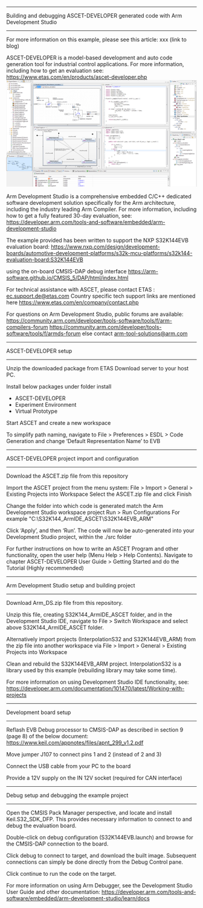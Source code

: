 ____________________________________________________________________________

Building and debugging ASCET-DEVELOPER generated code with Arm Development Studio
____________________________________________________________________________

For more information on this example, please see this article:
xxx (link to blog)

ASCET-DEVELOPER is a model-based development and auto code generation tool for industrial control applications. For more information, including how to get an evaluation see:
https://www.etas.com/en/products/ascet-developer.php
![](images/ascet_ide.png)

Arm Development Studio is a comprehensive embedded C/C++ dedicated software development solution specifically for the Arm architecture, including the industry leading Arm Compiler. For more information, including how to get a fully featured 30-day evaluation, see:
https://developer.arm.com/tools-and-software/embedded/arm-development-studio

The example provided has been written to support the NXP S32K144EVB evaluation board:
https://www.nxp.com/design/development-boards/automotive-development-platforms/s32k-mcu-platforms/s32k144-evaluation-board:S32K144EVB

using the on-board CMSIS-DAP debug interface
https://arm-software.github.io/CMSIS_5/DAP/html/index.html


For technical assistance with ASCET, please contact ETAS : ec.support.de@etas.com
Country specific tech support links are mentioned here https://www.etas.com/en/company/contact.php

For questions on Arm Development Studio, public forums are available:
https://community.arm.com/developer/tools-software/tools/f/arm-compilers-forum
https://community.arm.com/developer/tools-software/tools/f/armds-forum
else contact arm-tool-solutions@arm.com
____________________________________________________________________________

ASCET-DEVELOPER setup
____________________________________________________________________________

Unzip the downloaded package from ETAS Download server to your host PC.

Install below packages under folder install 
* ASCET-DEVELOPER
* Experiment Environment
* Virtual Prototype 

Start ASCET and create a new workspace

To simplify path naming, navigate to 
File > Preferences > ESDL > Code Generation
and change ‘Default Representation Name’ to EVB
____________________________________________________________________________

ASCET-DEVELOPER project import and configuration
____________________________________________________________________________

Download the ASCET.zip file from this repository

Import the ASCET project from the menu system:
File > Import > General > Existing Projects into Workspace
Select the ASCET.zip file and click Finish

Change the folder into which code is generated match the Arm Development Studio workspace project
Run > Run Configurations
For example "C:\S32K144_ArmIDE_ASCET\S32K144EVB_ARM"

Click ‘Apply’, and then ‘Run’.
The code will now be auto-generated into your Development Studio project, within the ./src folder

For further instructions on how to write an ASCET Program and other functionality, open the user help (Menu Help > Help Contents). Navigate to chapter ASCET-DEVELOPER User Guide > Getting Started and do the Tutorial (Highly recommended)
____________________________________________________________________________

Arm Development Studio setup and building project
____________________________________________________________________________

Download Arm_DS.zip file from this repository.

Unzip this file, creating S32K144_ArmIDE_ASCET folder, and in the Development Studio IDE, navigate to
File > Switch Workspace
and select above S32K144_ArmIDE_ASCET folder.

Alternatively import projects (InterpolationS32 and S32K144EVB_ARM) from the zip file into another workspace via
File > Import >  General > Existing Projects into Workspace

Clean and rebuild the S32K144EVB_ARM project.
InterpolationS32 is a library used by this example (rebuilding library may take some time).

For more information on using Development Studio IDE functionality, see:
https://developer.arm.com/documentation/101470/latest/Working-with-projects
____________________________________________________________________________

Development board setup
____________________________________________________________________________

Reflash EVB Debug processor to CMSIS-DAP as described in section 9 (page 8) of the below document:
https://www.keil.com/appnotes/files/apnt_299_v1.2.pdf

Move jumper J107 to connect pins 1 and 2 (instead of 2 and 3)

Connect the USB cable from your PC to the board

Provide a 12V supply on the IN 12V socket (required for CAN interface)
____________________________________________________________________________

Debug setup and debugging the example project
____________________________________________________________________________

Open the CMSIS Pack Manager perspective, and locate and install Keil.S32_SDK_DFP.
This provides necessary information to connect to and debug the evaluation board.
        
Double-click on debug configuration (S32K144EVB.launch) and browse for the CMSIS-DAP connection to the board.

Click debug to connect to target, and download the built image.
Subsequent connections can simply be done directly from the Debug Control pane.

Click continue to run the code on the target.

For more information on using Arm Debugger, see the Development Studio User Guide and other documentation:
https://developer.arm.com/tools-and-software/embedded/arm-development-studio/learn/docs

